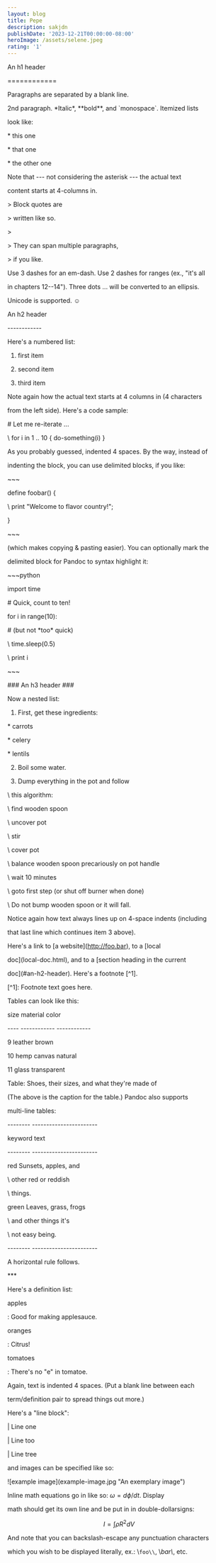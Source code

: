 ```yaml
---
layout: blog
title: Pepe
description: sakjdn
publishDate: '2023-12-21T00:00:00-08:00'
heroImage: /assets/selene.jpeg
rating: '1'
---
```

An h1 header

\============



Paragraphs are separated by a blank line.



2nd paragraph. \*Italic\*, \*\*bold\*\*, and \`monospace\`. Itemized lists

look like:



\* this one

\* that one

\* the other one



Note that --- not considering the asterisk --- the actual text

content starts at 4-columns in.



\> Block quotes are

\> written like so.

\>

\> They can span multiple paragraphs,

\> if you like.



Use 3 dashes for an em-dash. Use 2 dashes for ranges (ex., "it's all

in chapters 12--14"). Three dots ... will be converted to an ellipsis.

Unicode is supported. ☺







An h2 header

\------------



Here's a numbered list:



 1. first item

 2. second item

 3. third item



Note again how the actual text starts at 4 columns in (4 characters

from the left side). Here's a code sample:



\# Let me re-iterate ...

\    for i in 1 .. 10 { do-something(i) }



As you probably guessed, indented 4 spaces. By the way, instead of

indenting the block, you can use delimited blocks, if you like:



\~\~~

define foobar() {

\    print "Welcome to flavor country!";

}

\~\~~



(which makes copying & pasting easier). You can optionally mark the

delimited block for Pandoc to syntax highlight it:



\~\~~python

import time

\# Quick, count to ten!

for i in range(10):

\# (but not \*too\* quick)

\    time.sleep(0.5)

\    print i

\~\~~







\### An h3 header ###



Now a nested list:



 1. First, get these ingredients:



\* carrots

\* celery

\* lentils



 2. Boil some water.



 3. Dump everything in the pot and follow

\    this algorithm:



\    find wooden spoon

\    uncover pot

\    stir

\    cover pot

\    balance wooden spoon precariously on pot handle

\    wait 10 minutes

\    goto first step (or shut off burner when done)



\    Do not bump wooden spoon or it will fall.



Notice again how text always lines up on 4-space indents (including

that last line which continues item 3 above).



Here's a link to \[a website](http://foo.bar), to a [local

doc](local-doc.html), and to a [section heading in the current

doc](#an-h2-header). Here's a footnote \[^1].



\[^1]: Footnote text goes here.



Tables can look like this:



size  material      color

\----  ------------  ------------

9     leather       brown

10    hemp canvas   natural

11    glass         transparent



Table: Shoes, their sizes, and what they're made of



(The above is the caption for the table.) Pandoc also supports

multi-line tables:



\--------  -----------------------

keyword   text

\--------  -----------------------

red       Sunsets, apples, and

\    other red or reddish

\    things.



green     Leaves, grass, frogs

\    and other things it's

\    not easy being.

\--------  -----------------------



A horizontal rule follows.



\*\**



Here's a definition list:



apples

  : Good for making applesauce.

oranges

  : Citrus!

tomatoes

  : There's no "e" in tomatoe.



Again, text is indented 4 spaces. (Put a blank line between each

term/definition pair to spread things out more.)



Here's a "line block":



\| Line one

\|   Line too

\| Line tree



and images can be specified like so:



!\[example image](example-image.jpg "An exemplary image")



Inline math equations go in like so: $\omega = d\phi / dt$. Display

math should get its own line and be put in in double-dollarsigns:



$$I = \int \rho R^{2} dV$$



And note that you can backslash-escape any punctuation characters

which you wish to be displayed literally, ex.: \\`foo\\`, \\*bar\\*, etc.
